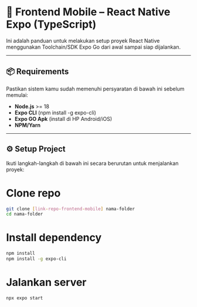 # 🚀 Frontend Mobile – React Native Expo (TypeScript)

Ini adalah panduan untuk melakukan setup proyek React Native menggunakan Toolchain/SDK Expo Go dari awal sampai siap dijalankan.

---

## 📦 Requirements

Pastikan sistem kamu sudah memenuhi persyaratan di bawah ini sebelum memulai:

-   **Node.js** >= 18
-   **Expo CLI** (npm install -g expo-cli)
-   **Expo GO Apk** (install di HP Android/iOS)
-   **NPM/Yarn**

---

## ⚙️ Setup Project

Ikuti langkah-langkah di bawah ini secara berurutan untuk menjalankan proyek:

# Clone repo
```bash
git clone [link-repo-frontend-mobile] nama-folder
cd nama-folder
```

# Install dependency
```bash
npm install
npm install -g expo-cli
```

# Jalankan server
```bash
npx expo start
```
